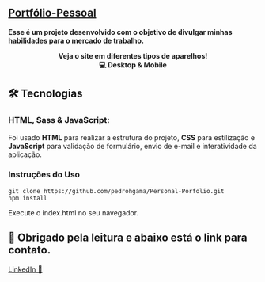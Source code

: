 ## [Portfólio-Pessoal ](https://personal-portfolio-gray-seven.vercel.app/)

<b>Esse é um projeto desenvolvido com o objetivo de divulgar minhas habilidades para o mercado de trabalho.</b>

<p align="center"> <b>Veja o site em diferentes tipos de aparelhos!</b> <br/>
  <b> 💻 Desktop & Mobile</b>
  </p>

  <h2> 🛠️ Tecnologias</h2>

### HTML, Sass & JavaScript:
Foi usado <b>HTML</b> para realizar a estrutura do projeto, <b>CSS</b> para estilização e <b>JavaScript</b> para validação de formulário, envio de e-mail e interatividade da aplicação.


<h3>Instruções do Uso</h3>

```
git clone https://github.com/pedrohgama/Personal-Porfolio.git
npm install
```
Execute o index.html no seu navegador.

  ## 👋 Obrigado pela leitura e abaixo está o link para contato.

[LinkedIn 💬](https//:www.linkedin.com/in/pedro-gamam)
